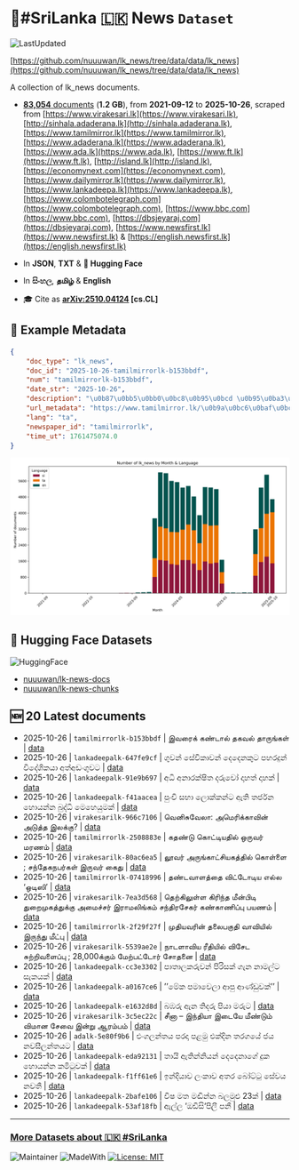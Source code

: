 # 📄#SriLanka 🇱🇰 News `Dataset`

![LastUpdated](https://img.shields.io/badge/last_updated-2025--10--26_16:16:57-green)

[https://github.com/nuuuwan/lk_news/tree/data/data/lk_news](https://github.com/nuuuwan/lk_news/tree/data/data/lk_news)

A collection of lk_news documents.

- [**83,054** documents](https://github.com/nuuuwan/lk_news/tree/data/data/lk_news) (**1.2 GB**), from **2021-09-12** to **2025-10-26**, scraped from [https://www.virakesari.lk](https://www.virakesari.lk), [http://sinhala.adaderana.lk](http://sinhala.adaderana.lk), [https://www.tamilmirror.lk](https://www.tamilmirror.lk), [https://www.adaderana.lk](https://www.adaderana.lk), [https://www.ada.lk](https://www.ada.lk), [https://www.ft.lk](https://www.ft.lk), [http://island.lk](http://island.lk), [https://economynext.com](https://economynext.com), [https://www.dailymirror.lk](https://www.dailymirror.lk), [https://www.lankadeepa.lk](https://www.lankadeepa.lk), [https://www.colombotelegraph.com](https://www.colombotelegraph.com), [https://www.bbc.com](https://www.bbc.com), [https://dbsjeyaraj.com](https://dbsjeyaraj.com), [https://www.newsfirst.lk](https://www.newsfirst.lk) & [https://english.newsfirst.lk](https://english.newsfirst.lk)

- In **JSON**, **TXT** & **🤗 Hugging Face**

- In **සිංහල**, **தமிழ்** & **English**

- 🎓 Cite as **[arXiv:2510.04124](https://arxiv.org/abs/2510.04124) [cs.CL]**

## 📝 Example Metadata

```json
{
    "doc_type": "lk_news",
    "doc_id": "2025-10-26-tamilmirrorlk-b153bbdf",
    "num": "tamilmirrorlk-b153bbdf",
    "date_str": "2025-10-26",
    "description": "\u0b87\u0bb5\u0bb0\u0bc8\u0b95\u0bcd \u0b95\u0ba3\u0bcd\u0b9f\u0bbe\u0bb2\u0bcd \u0ba4\u0b95\u0bb5\u0bb2\u0bcd \u0ba4\u0bbe\u0bb0\u0bc1\u0b99\u0bcd\u0b95\u0bb3\u0bcd",
    "url_metadata": "https://www.tamilmirror.lk/\u0b9a\u0bc6\u0baf\u0bcd\u0ba4\u0bbf\u0b95\u0bb3\u0bcd/\u0b87\u0bb5\u0bb0\u0bc8\u0b95\u0bcd-\u0b95\u0ba3\u0bcd\u0b9f\u0bbe\u0bb2\u0bcd-\u0ba4\u0b95\u0bb5\u0bb2\u0bcd-\u0ba4\u0bbe\u0bb0\u0bc1\u0b99\u0bcd\u0b95\u0bb3\u0bcd/175-366869",
    "lang": "ta",
    "newspaper_id": "tamilmirrorlk",
    "time_ut": 1761475074.0
}
```

![Chart](https://raw.githubusercontent.com/nuuuwan/lk_news/refs/heads/data/data/lk_news/docs_by_month_and_lang.png)

## 🤗 Hugging Face Datasets

![HuggingFace](https://img.shields.io/badge/-HuggingFace-FDEE21?style=for-the-badge&logo=HuggingFace)

- [nuuuwan/lk-news-docs](https://huggingface.co/datasets/nuuuwan/lk-news-docs)
- [nuuuwan/lk-news-chunks](https://huggingface.co/datasets/nuuuwan/lk-news-chunks)

## 🆕 20 Latest documents

- 2025-10-26 | `tamilmirrorlk-b153bbdf` | இவரைக் கண்டால் தகவல் தாருங்கள் | [data](https://github.com/nuuuwan/lk_news/tree/data/data/lk_news/2020s/2025/2025-10-26-tamilmirrorlk-b153bbdf)
- 2025-10-26 | `lankadeepalk-647fe9cf` | ගුවන් සේවිකාවන් දෙදෙනකුට පහරදුන් විදේශිකයා අත්අඩංගුවට | [data](https://github.com/nuuuwan/lk_news/tree/data/data/lk_news/2020s/2025/2025-10-26-lankadeepalk-647fe9cf)
- 2025-10-26 | `lankadeepalk-91e9b697` | අධි අනාරක්ෂිත දරුවෝ දාහත් දාහක් | [data](https://github.com/nuuuwan/lk_news/tree/data/data/lk_news/2020s/2025/2025-10-26-lankadeepalk-91e9b697)
- 2025-10-26 | `lankadeepalk-f41aacea` | පුංචි සභා ලොක්කන්ට  ඇති තර්ජන හොයන්න බුද්ධි මෙහෙයුමක් | [data](https://github.com/nuuuwan/lk_news/tree/data/data/lk_news/2020s/2025/2025-10-26-lankadeepalk-f41aacea)
- 2025-10-26 | `virakesarilk-966c7106` | வெனிசுவேலா: அமெரிக்காவின் அடுத்த இலக்கு? | [data](https://github.com/nuuuwan/lk_news/tree/data/data/lk_news/2020s/2025/2025-10-26-virakesarilk-966c7106)
- 2025-10-26 | `tamilmirrorlk-2508883e` | கதண்டு கொட்டியதில் ஒருவர் மரணம் | [data](https://github.com/nuuuwan/lk_news/tree/data/data/lk_news/2020s/2025/2025-10-26-tamilmirrorlk-2508883e)
- 2025-10-26 | `virakesarilk-80ac6ea5` | லூவர் அருங்காட்சியகத்தில் கொள்ளை ; சந்தேகநபர்கள் இருவர் கைது | [data](https://github.com/nuuuwan/lk_news/tree/data/data/lk_news/2020s/2025/2025-10-26-virakesarilk-80ac6ea5)
- 2025-10-26 | `tamilmirrorlk-07418996` | தண்டவாளத்தை விட்டோடிய எல்ல ‘ஒடிஸி’ | [data](https://github.com/nuuuwan/lk_news/tree/data/data/lk_news/2020s/2025/2025-10-26-tamilmirrorlk-07418996)
- 2025-10-26 | `virakesarilk-7ea3d568` | தெற்கிலுள்ள கிரிந்த மீன்பிடி துறைமுகத்துக்கு அமைச்சர் இராமலிங்கம் சந்திரசேகர் கண்காணிப்பு பயணம் | [data](https://github.com/nuuuwan/lk_news/tree/data/data/lk_news/2020s/2025/2025-10-26-virakesarilk-7ea3d568)
- 2025-10-26 | `tamilmirrorlk-2f29f27f` | முதியவரின் தலைபகுதி வாவியில் இருந்து மீட்பு | [data](https://github.com/nuuuwan/lk_news/tree/data/data/lk_news/2020s/2025/2025-10-26-tamilmirrorlk-2f29f27f)
- 2025-10-26 | `virakesarilk-5539ae2e` | நாடளாவிய ரீதியில் விசேட சுற்றிவளைப்பு ;  28,000க்கும் மேற்பட்டோர் சோதனை | [data](https://github.com/nuuuwan/lk_news/tree/data/data/lk_news/2020s/2025/2025-10-26-virakesarilk-5539ae2e)
- 2025-10-26 | `lankadeepalk-cc3e3302` | පාතාලකරුවන්   පිරිසක් ගැන නාමල්ට සැකයක් | [data](https://github.com/nuuuwan/lk_news/tree/data/data/lk_news/2020s/2025/2025-10-26-lankadeepalk-cc3e3302)
- 2025-10-26 | `lankadeepalk-a0167ce6` | ’’මේක පමාවෙලා ආපු ආණ්ඩුවක්’’ | [data](https://github.com/nuuuwan/lk_news/tree/data/data/lk_news/2020s/2025/2025-10-26-lankadeepalk-a0167ce6)
- 2025-10-26 | `lankadeepalk-e1632d8d` | බඹරු ඇන තිදරු පියා මරුට | [data](https://github.com/nuuuwan/lk_news/tree/data/data/lk_news/2020s/2025/2025-10-26-lankadeepalk-e1632d8d)
- 2025-10-26 | `virakesarilk-3c5ec22c` | சீனா – இந்தியா இடையே மீண்டும் விமான சேவை இன்று ஆரம்பம் | [data](https://github.com/nuuuwan/lk_news/tree/data/data/lk_news/2020s/2025/2025-10-26-virakesarilk-3c5ec22c)
- 2025-10-26 | `adalk-5e80f9b6` | එංගලන්තය පරදා පළමු එක්දින තරගයේ ජය නවසීලන්තයට | [data](https://github.com/nuuuwan/lk_news/tree/data/data/lk_news/2020s/2025/2025-10-26-adalk-5e80f9b6)
- 2025-10-26 | `lankadeepalk-eda92131` | තායි  ඇතින්නියන් දෙදෙනාගේ දුක හොයන්න කමිටුවක් | [data](https://github.com/nuuuwan/lk_news/tree/data/data/lk_news/2020s/2025/2025-10-26-lankadeepalk-eda92131)
- 2025-10-26 | `lankadeepalk-f1ff61e6` | ඉන්දියාව ලංකාව අතර බෝට්ටු සේවය නවතී | [data](https://github.com/nuuuwan/lk_news/tree/data/data/lk_news/2020s/2025/2025-10-26-lankadeepalk-f1ff61e6)
- 2025-10-26 | `lankadeepalk-2bafe106` | විෂ මත මඬින්න බලමුළු 23ක් | [data](https://github.com/nuuuwan/lk_news/tree/data/data/lk_news/2020s/2025/2025-10-26-lankadeepalk-2bafe106)
- 2025-10-26 | `lankadeepalk-53af18fb` | ඇල්ල ‘ඔඩිසි‘පිලී පනී | [data](https://github.com/nuuuwan/lk_news/tree/data/data/lk_news/2020s/2025/2025-10-26-lankadeepalk-53af18fb)

---

### [More Datasets about 🇱🇰 #SriLanka](https://github.com/nuuuwan/lk_datasets)

![Maintainer](https://img.shields.io/badge/maintainer-nuuuwan-red)
![MadeWith](https://img.shields.io/badge/made_with-python-blue)
[![License: MIT](https://img.shields.io/badge/License-MIT-yellow.svg)](https://opensource.org/licenses/MIT)
